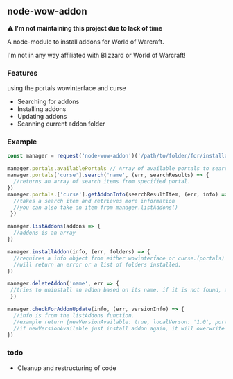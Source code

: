 ## node-wow-addon
**⚠ I'm not maintaining this project due to lack of time**

A node-module to install addons for World of Warcraft.

I'm not in any way affiliated with Blizzard or World of Warcraft!

### Features
using the portals wowinterface and curse
* Searching for addons
* Installing addons
* Updating addons
* Scanning current addon folder

### Example
```javascript
const manager = request('node-wow-addon')('/path/to/folder/for/installation/of/addons')

manager.portals.availablePortals // Array of available portals to search from, 'wowinterface', 'curse'
manager.portals['curse'].search('name', (err, searchResults) => {
  //returns an array of search items from specified portal.
})
manager.portals.['curse'].getAddonInfo(searchResultItem, (err, info) => {
  //takes a search item and retrieves more information
  //you can also take an item from manager.listAddons()
 })

manager.listAddons(addons => {
  //addons is an array  
})

manager.installAddon(info, (err, folders) => {
  //requires a info object from either wowinterface or curse.(portals)
  //will return an error or a list of folders installed.
})

manager.deleteAddon('name', err => {
 //tries to uninstall an addon based on its name. if it is not found, and error will be returned
 })

manager.checkForAddonUpdate(info, (err, versionInfo) => {
  //info is from the listAddons function.
  //example return {newVersionAvailable: true, localVerson: '1.0', portalVersion: '2.0'}
  //if newVersionAvailable just install addon again, it will overwrite previous.
})
```

### todo
* Cleanup and restructuring of code
